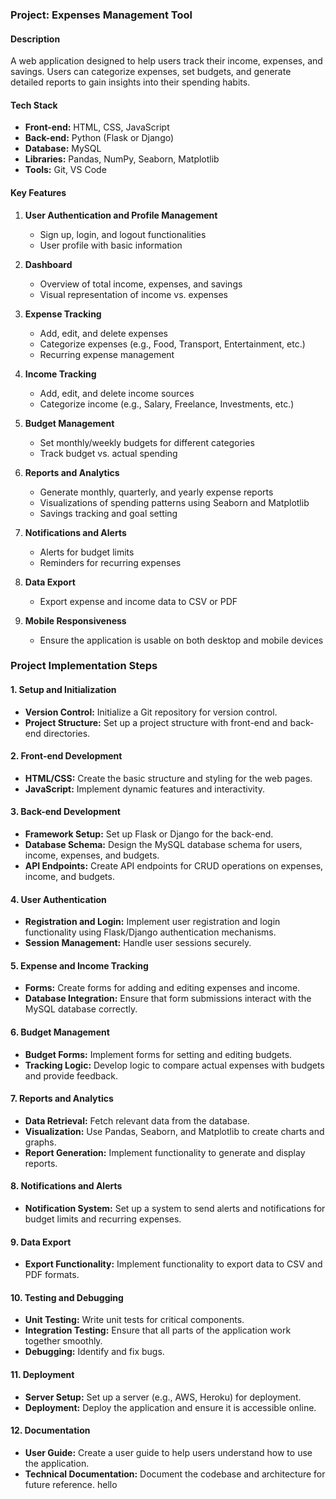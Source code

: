 ### Project: **Expenses Management Tool**

#### Description
A web application designed to help users track their income, expenses, and savings. Users can categorize expenses, set budgets, and generate detailed reports to gain insights into their spending habits.

#### Tech Stack
- **Front-end:** HTML, CSS, JavaScript
- **Back-end:** Python (Flask or Django)
- **Database:** MySQL
- **Libraries:** Pandas, NumPy, Seaborn, Matplotlib
- **Tools:** Git, VS Code

#### Key Features
1. **User Authentication and Profile Management**
   - Sign up, login, and logout functionalities
   - User profile with basic information

2. **Dashboard**
   - Overview of total income, expenses, and savings
   - Visual representation of income vs. expenses

3. **Expense Tracking**
   - Add, edit, and delete expenses
   - Categorize expenses (e.g., Food, Transport, Entertainment, etc.)
   - Recurring expense management

4. **Income Tracking**
   - Add, edit, and delete income sources
   - Categorize income (e.g., Salary, Freelance, Investments, etc.)

5. **Budget Management**
   - Set monthly/weekly budgets for different categories
   - Track budget vs. actual spending

6. **Reports and Analytics**
   - Generate monthly, quarterly, and yearly expense reports
   - Visualizations of spending patterns using Seaborn and Matplotlib
   - Savings tracking and goal setting

7. **Notifications and Alerts**
   - Alerts for budget limits
   - Reminders for recurring expenses

8. **Data Export**
   - Export expense and income data to CSV or PDF

9. **Mobile Responsiveness**
   - Ensure the application is usable on both desktop and mobile devices

### Project Implementation Steps

#### 1. Setup and Initialization
- **Version Control:** Initialize a Git repository for version control.
- **Project Structure:** Set up a project structure with front-end and back-end directories.

#### 2. Front-end Development
- **HTML/CSS:** Create the basic structure and styling for the web pages.
- **JavaScript:** Implement dynamic features and interactivity.

#### 3. Back-end Development
- **Framework Setup:** Set up Flask or Django for the back-end.
- **Database Schema:** Design the MySQL database schema for users, income, expenses, and budgets.
- **API Endpoints:** Create API endpoints for CRUD operations on expenses, income, and budgets.

#### 4. User Authentication
- **Registration and Login:** Implement user registration and login functionality using Flask/Django authentication mechanisms.
- **Session Management:** Handle user sessions securely.

#### 5. Expense and Income Tracking
- **Forms:** Create forms for adding and editing expenses and income.
- **Database Integration:** Ensure that form submissions interact with the MySQL database correctly.

#### 6. Budget Management
- **Budget Forms:** Implement forms for setting and editing budgets.
- **Tracking Logic:** Develop logic to compare actual expenses with budgets and provide feedback.

#### 7. Reports and Analytics
- **Data Retrieval:** Fetch relevant data from the database.
- **Visualization:** Use Pandas, Seaborn, and Matplotlib to create charts and graphs.
- **Report Generation:** Implement functionality to generate and display reports.

#### 8. Notifications and Alerts
- **Notification System:** Set up a system to send alerts and notifications for budget limits and recurring expenses.

#### 9. Data Export
- **Export Functionality:** Implement functionality to export data to CSV and PDF formats.

#### 10. Testing and Debugging
- **Unit Testing:** Write unit tests for critical components.
- **Integration Testing:** Ensure that all parts of the application work together smoothly.
- **Debugging:** Identify and fix bugs.

#### 11. Deployment
- **Server Setup:** Set up a server (e.g., AWS, Heroku) for deployment.
- **Deployment:** Deploy the application and ensure it is accessible online.

#### 12. Documentation
- **User Guide:** Create a user guide to help users understand how to use the application.
- **Technical Documentation:** Document the codebase and architecture for future reference.
hello
